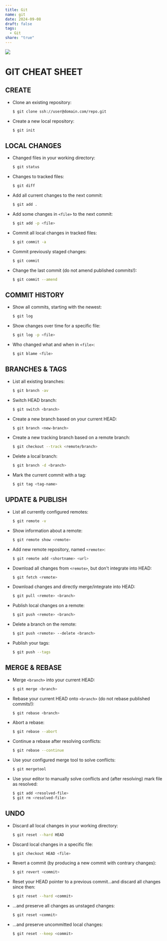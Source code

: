 ```yaml
---
title: Git
name: git
date: 2024-09-08
draft: false
tags:
  - Git
share: "true"
---
```


![](/img/git-2.png)

# GIT CHEAT SHEET
## CREATE
- Clone an existing repository:
  ```bash
  $ git clone ssh://user@domain.com/repo.git
  ```
- Create a new local repository:
  ```bash
  $ git init
  ```

## LOCAL CHANGES
- Changed files in your working directory:
  ```bash
  $ git status
  ```
- Changes to tracked files:
  ```bash
  $ git diff
  ```
- Add all current changes to the next commit:
  ```bash
  $ git add .
  ```
- Add some changes in `<file>` to the next commit:
  ```bash
  $ git add -p <file>
  ```
- Commit all local changes in tracked files:
  ```bash
  $ git commit -a
  ```
- Commit previously staged changes:
  ```bash
  $ git commit
  ```
- Change the last commit (do not amend published commits!):
  ```bash
  $ git commit --amend
  ```

## COMMIT HISTORY
- Show all commits, starting with the newest:
  ```bash
  $ git log
  ```
- Show changes over time for a specific file:
  ```bash
  $ git log -p <file>
  ```
- Who changed what and when in `<file>`:
  ```bash
  $ git blame <file>
  ```

## BRANCHES & TAGS
- List all existing branches:
  ```bash
  $ git branch -av
  ```
- Switch HEAD branch:
  ```bash
  $ git switch <branch>
  ```
- Create a new branch based on your current HEAD:
  ```bash
  $ git branch <new-branch>
  ```
- Create a new tracking branch based on a remote branch:
  ```bash
  $ git checkout --track <remote/branch>
  ```
- Delete a local branch:
  ```bash
  $ git branch -d <branch>
  ```
- Mark the current commit with a tag:
  ```bash
  $ git tag <tag-name>
  ```

## UPDATE & PUBLISH
- List all currently configured remotes:
  ```bash
  $ git remote -v
  ```
- Show information about a remote:
  ```bash
  $ git remote show <remote>
  ```
- Add new remote repository, named `<remote>`:
  ```bash
  $ git remote add <shortname> <url>
  ```
- Download all changes from `<remote>`, but don't integrate into HEAD:
  ```bash
  $ git fetch <remote>
  ```
- Download changes and directly merge/integrate into HEAD:
  ```bash
  $ git pull <remote> <branch>
  ```
- Publish local changes on a remote:
  ```bash
  $ git push <remote> <branch>
  ```
- Delete a branch on the remote:
  ```bash
  $ git push <remote> --delete <branch>
  ```
- Publish your tags:
  ```bash
  $ git push --tags
  ```

## MERGE & REBASE
- Merge `<branch>` into your current HEAD:
  ```bash
  $ git merge <branch>
  ```
- Rebase your current HEAD onto `<branch>` (do not rebase published commits!):
  ```bash
  $ git rebase <branch>
  ```
- Abort a rebase:
  ```bash
  $ git rebase --abort
  ```
- Continue a rebase after resolving conflicts:
  ```bash
  $ git rebase --continue
  ```
- Use your configured merge tool to solve conflicts:
  ```bash
  $ git mergetool
  ```
- Use your editor to manually solve conflicts and (after resolving) mark file as resolved:
  ```bash
  $ git add <resolved-file>
  $ git rm <resolved-file>
  ```

## UNDO
- Discard all local changes in your working directory:
  ```bash
  $ git reset --hard HEAD
  ```
- Discard local changes in a specific file:
  ```bash
  $ git checkout HEAD <file>
  ```
- Revert a commit (by producing a new commit with contrary changes):
  ```bash
  $ git revert <commit>
  ```
- Reset your HEAD pointer to a previous commit...and discard all changes since then:
  ```bash
  $ git reset --hard <commit>
  ```
- ...and preserve all changes as unstaged changes:
  ```bash
  $ git reset <commit>
  ```
- ...and preserve uncommitted local changes:
  ```bash
  $ git reset --keep <commit>
  ```
